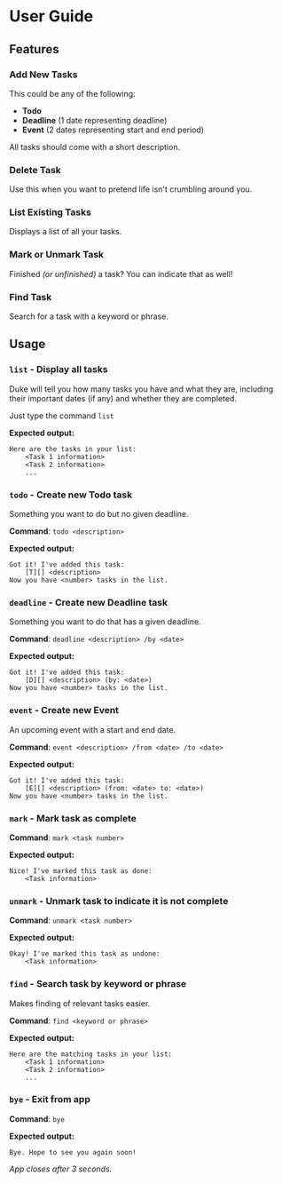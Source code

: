 # User Guide

## Features 

### Add New Tasks

This could be any of the following:
- **Todo**
- **Deadline** (1 date representing deadline)
- **Event** (2 dates representing start and end period)

All tasks should come with a short description.

### Delete Task
Use this when you want to pretend life isn't crumbling around you.

### List Existing Tasks
Displays a list of all your tasks.

### Mark or Unmark Task
Finished _(or unfinished)_ a task? You can indicate that as well!

### Find Task
Search for a task with a keyword or phrase.

## Usage

### `list` - Display all tasks

Duke will tell you how many tasks you have and what they are, including their important dates (if any) and whether they are completed.

Just type the command `list`

**Expected output:**
```
Here are the tasks in your list:
    <Task 1 information>
    <Task 2 information>
    ...
```

### `todo` - Create new Todo task

Something you want to do but no given deadline.

**Command**: `todo <description>`

**Expected output:**
```
Got it! I've added this task:
    [T][] <description>
Now you have <number> tasks in the list.
```

### `deadline` - Create new Deadline task

Something you want to do that has a given deadline.

**Command**: `deadline <description> /by <date>`

**Expected output:**
```
Got it! I've added this task:
    [D][] <description> (by: <date>)
Now you have <number> tasks in the list.
```

### `event` - Create new Event

An upcoming event with a start and end date.

**Command**: `event <description> /from <date> /to <date>`

**Expected output:**
```
Got it! I've added this task:
    [E][] <description> (from: <date> to: <date>)
Now you have <number> tasks in the list.
```

### `mark` - Mark task as complete

**Command**: `mark <task number>`

**Expected output:**
```
Nice! I've marked this task as done:
    <Task information>
```

### `unmark` - Unmark task to indicate it is not complete

**Command**: `unmark <task number>`

**Expected output:**
```
Okay! I've marked this task as undone:
    <Task information>
```

### `find` - Search task by keyword or phrase

Makes finding of relevant tasks easier.

**Command**: `find <keyword or phrase>`

**Expected output:**
```
Here are the matching tasks in your list:
    <Task 1 information>
    <Task 2 information>
    ...
```

### `bye` - Exit from app

**Command**: `bye`

**Expected output:**
```
Bye. Hope to see you again soon!
```
_App closes after 3 seconds._
